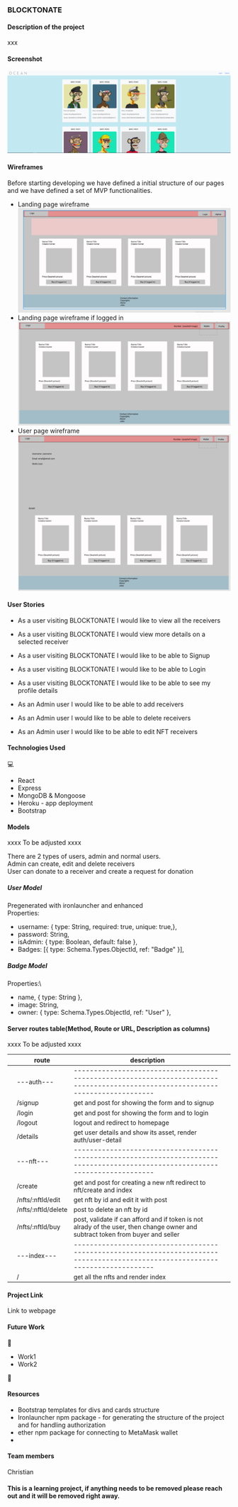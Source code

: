 ### BLOCKTONATE

#### Description of the project

xxx

#### Screenshot

![screenshot of the app](https://github.com/ElisaMamolo/the-ocean/blob/master/public/images/screnshoot.PNG)

#### Wireframes

Before starting developing we have defined a initial structure of our pages and we have defined a set of MVP functionalities.

- Landing page wireframe
  ![Wireframe landingpage](https://github.com/ElisaMamolo/the-ocean/blob/master/public/images/landingpage.PNG)
- Landing page wireframe if logged in
  ![Wireframe if logged in](https://github.com/ElisaMamolo/the-ocean/blob/master/public/images/wireframe2.PNG)
- User page wireframe
  ![Wireframe user page](https://github.com/ElisaMamolo/the-ocean/blob/master/public/images/wireframe3.PNG)

#### User Stories

- As a user visiting BLOCKTONATE I would like to view all the receivers

- As a user visiting BLOCKTONATE I would view more details on a selected receiver

- As a user visiting BLOCKTONATE I would like to be able to Signup

- As a user visiting BLOCKTONATE I would like to be able to Login

- As a user visiting BLOCKTONATE I would like to be able to see my profile details

- As an Admin user I would like to be able to add receivers

- As an Admin user I would like to be able to delete receivers

- As an Admin user I would like to be able to edit NFT receivers

#### Technologies Used

:computer:

- React
- Express
- MongoDB & Mongoose
- Heroku - app deployment
- Bootstrap

#### Models

xxxx To be adjusted xxxx


There are 2 types of users, admin and normal users.\
Admin can create, edit and delete receivers\
User can donate to a receiver and create a request for donation 

##### User Model

Pregenerated with ironlauncher and enhanced\
Properties:

- username: { type: String, required: true, unique: true,},
- password: String,
- isAdmin: { type: Boolean, default: false },
- Badges: [{ type: Schema.Types.ObjectId, ref: "Badge" }],

##### Badge Model

Properties:\

- name, { type: String },
- image: String,
- owner: { type: Schema.Types.ObjectId, ref: "User" },

#### Server routes table(Method, Route or URL, Description as columns)

xxxx To be adjusted xxxx

|     | route               | description                                                                                                                      |     |
| --- | ------------------- | -------------------------------------------------------------------------------------------------------------------------------- | --- |
|     | ---auth---          | -------------------------------------------------------------------------------------------------------------------------------- |     |
|     | /signup             | get and post for showing the form and to signup                                                                                  |     |
|     | /login              | get and post for showing the form and to login                                                                                   |     |
|     | /logout             | logout and redirect to homepage                                                                                                  |     |
|     | /details            | get user details and show its asset, render auth/user-detail                                                                     |     |
|     | ---nft---           | -------------------------------------------------------------------------------------------------------------------------------- |     |
|     | /create             | get and post for creating a new nft redirect to nft/create and index                                                             |     |
|     | /nfts/:nftId/edit   | get nft by id and edit it with post                                                                                              |     |
|     | /nfts/:nftId/delete | post to delete an nft by id                                                                                                      |     |
|     | /nfts/:nftId/buy    | post, validate if can afford and if token is not alrady of the user, then change owner and subtract token from buyer and seller  |     |
|     | ---index---         | -------------------------------------------------------------------------------------------------------------------------------- |     |
|     | /                   | get all the nfts and render index                                                                                                |     |

#### Project Link

Link to webpage

#### Future Work

:wrench:

- Work1  
- Work2

:wrench:

#### Resources

- Bootstrap templates for divs and cards structure
- Ironlauncher npm package - for generating the structure of the project and for handling authorization
- ether npm package for connecting to MetaMask wallet
- 

#### Team members

Christian

#### This is a learning project, if anything needs to be removed please reach out and it will be removed right away.